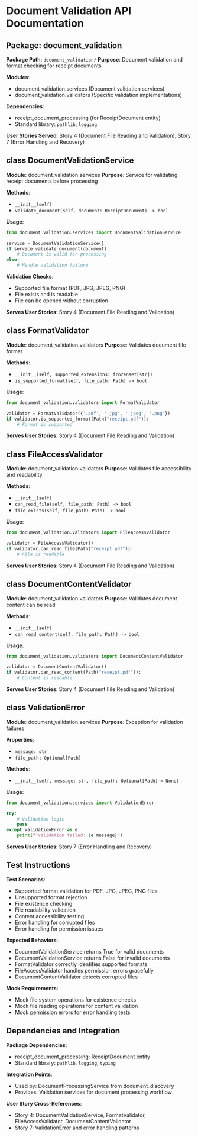 # Document Validation API Documentation

## Package: document_validation
**Package Path**: `document_validation/`
**Purpose**: Document validation and format checking for receipt documents

**Modules**:
- document_validation.services (Document validation services)
- document_validation.validators (Specific validation implementations)

**Dependencies**: 
- receipt_document_processing (for ReceiptDocument entity)
- Standard library: `pathlib`, `logging`

**User Stories Served**: Story 4 (Document File Reading and Validation), Story 7 (Error Handling and Recovery)

## class DocumentValidationService
**Module**: document_validation.services
**Purpose**: Service for validating receipt documents before processing

**Methods**:
- `__init__(self)`
- `validate_document(self, document: ReceiptDocument) -> bool`

**Usage**:
```python
from document_validation.services import DocumentValidationService

service = DocumentValidationService()
if service.validate_document(document):
    # Document is valid for processing
else:
    # Handle validation failure
```

**Validation Checks**:
- Supported file format (PDF, JPG, JPEG, PNG)
- File exists and is readable
- File can be opened without corruption

**Serves User Stories**: Story 4 (Document File Reading and Validation)

## class FormatValidator
**Module**: document_validation.validators
**Purpose**: Validates document file format

**Methods**:
- `__init__(self, supported_extensions: frozenset[str])`
- `is_supported_format(self, file_path: Path) -> bool`

**Usage**:
```python
from document_validation.validators import FormatValidator

validator = FormatValidator({'.pdf', '.jpg', '.jpeg', '.png'})
if validator.is_supported_format(Path("receipt.pdf")):
    # Format is supported
```

**Serves User Stories**: Story 4 (Document File Reading and Validation)

## class FileAccessValidator
**Module**: document_validation.validators
**Purpose**: Validates file accessibility and readability

**Methods**:
- `__init__(self)`
- `can_read_file(self, file_path: Path) -> bool`
- `file_exists(self, file_path: Path) -> bool`

**Usage**:
```python
from document_validation.validators import FileAccessValidator

validator = FileAccessValidator()
if validator.can_read_file(Path("receipt.pdf")):
    # File is readable
```

**Serves User Stories**: Story 4 (Document File Reading and Validation)

## class DocumentContentValidator
**Module**: document_validation.validators
**Purpose**: Validates document content can be read

**Methods**:
- `__init__(self)`
- `can_read_content(self, file_path: Path) -> bool`

**Usage**:
```python
from document_validation.validators import DocumentContentValidator

validator = DocumentContentValidator()
if validator.can_read_content(Path("receipt.pdf")):
    # Content is readable
```

**Serves User Stories**: Story 4 (Document File Reading and Validation)

## class ValidationError
**Module**: document_validation.services
**Purpose**: Exception for validation failures

**Properties**:
- `message: str`
- `file_path: Optional[Path]`

**Methods**:
- `__init__(self, message: str, file_path: Optional[Path] = None)`

**Usage**:
```python
from document_validation.services import ValidationError

try:
    # Validation logic
    pass
except ValidationError as e:
    print(f"Validation failed: {e.message}")
```

**Serves User Stories**: Story 7 (Error Handling and Recovery)

## Test Instructions

**Test Scenarios**:
- Supported format validation for PDF, JPG, JPEG, PNG files
- Unsupported format rejection
- File existence checking
- File readability validation
- Content accessibility testing
- Error handling for corrupted files
- Error handling for permission issues

**Expected Behaviors**:
- DocumentValidationService returns True for valid documents
- DocumentValidationService returns False for invalid documents
- FormatValidator correctly identifies supported formats
- FileAccessValidator handles permission errors gracefully
- DocumentContentValidator detects corrupted files

**Mock Requirements**:
- Mock file system operations for existence checks
- Mock file reading operations for content validation
- Mock permission errors for error handling tests

## Dependencies and Integration

**Package Dependencies**:
- receipt_document_processing: ReceiptDocument entity
- Standard library: `pathlib`, `logging`, `typing`

**Integration Points**:
- Used by: DocumentProcessingService from document_discovery
- Provides: Validation services for document processing workflow

**User Story Cross-References**:
- Story 4: DocumentValidationService, FormatValidator, FileAccessValidator, DocumentContentValidator
- Story 7: ValidationError and error handling patterns